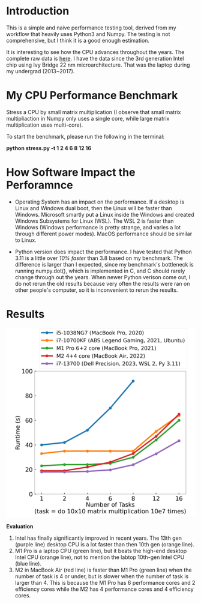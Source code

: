 # Introduction
This is a simple and naive performance testing tool, derived from my workflow that heavily uses Python3 and Numpy. The testing is not comprehensive, but I think it is a good enough estimation.

It is interesting to see how the CPU advances throughout the years. The complete raw data is [here](results). I have the data since the 3rd generation Intel chip using Ivy Bridge 22 nm microarchitecture. That was the laptop during my undergrad (2013~2017).

# My CPU Performance Benchmark
Stress a CPU by small matrix multiplication (I observe that small matrix multipliaction in Numpy only uses a single core, while large matrix multiplication uses multi-core). 

To start the benchmark, please run the following in the terminal:

**python stress.py -t 1 2 4 6 8 12 16**

# How Software Impact the Perforamnce
- Operating System has an impact on the performance. If a desktop is Linux and Windows dual boot, then the Linux will be faster than Windows. Microsoft smartly put a Linux inside the Windows and created Windows Subsystems for Linux (WSL). The WSL 2 is faster than Windows (Windows performance is pretty strange, and varies a lot through different power modes). MacOS performance should be similar to Linux.

- Python version does impact the performance. I have tested that Python 3.11 is a little over *10% faster* than 3.8 based on my benchmark. The difference is larger than I expected, since my benchmark's bottleneck is running numpy.dot(), which is implemented in C, and C should rarely change through out the years. When newer Python verison come out, I do not rerun the old results because very often the results were ran on other people's computer, so it is inconvenient to rerun the results. 

# Results

![cpu_perf](cpu_perf.png)

**Evaluation**
1. Intel has finally significantly improved in recent years. The 13th gen (purple line) desktop CPU is a lot faster than then 10th gen (orange line).
2. M1 Pro is a laptop CPU (green line), but it beats the high-end desktop Intel CPU (orange line), not to mention the labtop 10th-gen Intel CPU (blue line). 
3. M2 in MacBook Air (red line) is faster than M1 Pro (green line) when the number of task is 4 or under, but is slower when the number of task is larger than 4. This is because the M1 Pro has 6 performance cores and 2 efficiency cores while the M2 has 4 performance cores and 4 efficiency cores.

